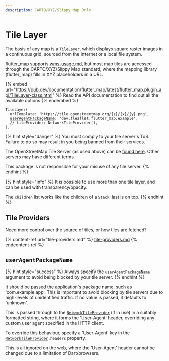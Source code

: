 ```yaml
---
description: CARTO/XYZ/Slippy Map Only
---
```


# Tile Layer

The basis of any map is a `TileLayer`, which displays square raster images in a continuous grid, sourced from the Internet or a local file system.

flutter\_map supports [wms-usage.md](../wms-usage.md "mention"), but most map tiles are accessed through the CARTO/XYZ/Slippy Map standard, where the mapping library (flutter\_map) fills in XYZ placeholders in a URL.

{% embed url="https://pub.dev/documentation/flutter_map/latest/flutter_map.plugin_api/TileLayer-class.html" %}
Read the API documentation to find out all the available options
{% endembed %}

<pre class="language-dart"><code class="lang-dart">TileLayer(
  urlTemplate: 'https://tile.openstreetmap.org/{z}/{x}/{y}.png',
  <a data-footnote-ref href="#user-content-fn-1">userAgentPackageName</a>: 'dev.fleaflet.flutter_map.example',
  // tileProvider: NetworkTileProvider(),
),
</code></pre>

{% hint style="danger" %}
You must comply to your tile server's ToS. Failure to do so may result in you being banned from their services.

The OpenStreetMap Tile Server (as used above) can be [found here](https://operations.osmfoundation.org/policies/tiles). Other servers may have different terms.

This package is not responsible for your misuse of any tile server.
{% endhint %}

{% hint style="info" %}
It is possible to use more than one tile layer, and can be used with transparency/opacity.

The `children` list works like the children of a `Stack`: last is on top.
{% endhint %}

## Tile Providers

Need more control over the source of tiles, or how tiles are fetched?

{% content-ref url="tile-providers.md" %}
[tile-providers.md](tile-providers.md)
{% endcontent-ref %}

## `userAgentPackageName`

{% hint style="success" %}
Always specify the `userAgentPackageName` argument to avoid being blocked by your tile server.
{% endhint %}

It should be passed the application's package name, such as 'com.example.app'. This is important to avoid blocking by tile servers due to high-levels of unidentified traffic. If no value is passed, it defaults to 'unknown'.

This is passed through to the [`NetworkTileProvider`](tile-providers.md#networktileprovider) (if in use) in a suitably formatted string, where it forms the 'User-Agent' header, overriding any custom user agent specified in the HTTP client.

To override this behaviour, specify a 'User-Agent' key in the [`NetworkTileProvider`](tile-providers.md#networktileprovider)`.headers` property.

This is all ignored on the web, where the 'User-Agent' header cannot be changed due to a limitation of Dart/browsers.

[^1]: [#useragentpackagename](./#useragentpackagename "mention")
